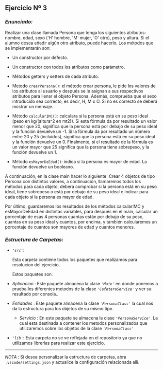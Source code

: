 ## Ejercicio Nº 3

### *Enunciado:*

Realizar una clase llamada Persona que tenga los siguientes atributos: nombre, edad,
sexo ('H' hombre, 'M' mujer, 'O' otro), peso y altura. Si el alumno desea añadir algún
otro atributo, puede hacerlo. Los métodos que se implementarán son:
   
+ Un constructor por defecto.
  
+ Un constructor con todos los atributos como parámetro.
  
+ Métodos getters y setters de cada atributo.
  
+ Metodo `crearPersona()`: el método crear persona, le pide los valores de los atributos
  al usuario y después se le asignan a sus respectivos atributos para llenar el objeto
  Persona. Además, comprueba que el sexo introducido sea correcto, es decir, H, M o
  O. Si no es correcto se deberá mostrar un mensaje.
  
+ Método `calcularIMC()`: calculara si la persona está en su peso ideal (peso en
  kg/(altura^2 en mt2)). Si esta fórmula da por resultado un valor menor que 20, significa
  que la persona está por debajo de su peso ideal y la función devuelve un -1. Si la
  fórmula da por resultado un número entre 20 y 25 (incluidos), significa que la persona
  está en su peso ideal y la función devuelve un 0. Finalmente, si el resultado de la
  fórmula es un valor mayor que 25 significa que la persona tiene sobrepeso, y la
  función devuelve un 1.

+ Método `esMayorDeEdad()`: indica si la persona es mayor de edad. La función
  devuelve un booleano.

A continuación, en la clase main hacer lo siguiente:
Crear 4 objetos de tipo Persona con distintos valores, a continuación, llamaremos todos
los métodos para cada objeto, deberá comprobar si la persona está en su peso ideal,
tiene sobrepeso o está por debajo de su peso ideal e indicar para cada objeto si la
persona es mayor de edad.

Por último, guardaremos los resultados de los métodos calcularIMC y esMayorDeEdad
en distintas variables, para después en el main, calcular un porcentaje de esas 4
personas cuantas están por debajo de su peso, cuantas en su peso ideal y cuantos, por
encima, y también calcularemos un porcentaje de cuantos son mayores de edad y
cuantos menores.

### *Estructura de Carpetas:*

+ *`'src'`*:
    <p>Esta carpeta contiene todos los paquetes que realizamos para resolucion del ejercicio.</p>

    Estos paquetes son:
  
 + *Aplicacion* : Este paquete almacena la clase *`'Main'`* en donde ponemos a prueba los diferentes metodos de la clase *`'CafeteraService'`* y ver su resultado por consola..
  
 + *Entidades* : Este paquete almacena la clase *`'PersonaClass'`* la cual nos da la estructura para los objetos de su mismo tipo.
  
    + *Servicio* :  En este paquete se almacena la clase *`'PersonaService'`*. La cual esta destinada a contener los metodos personalizados que utilizaremos sobre los objetos de la clase *`'PersonaClass'`*

+ *`'lib'`*: Esta carpeta no se ve reflejada en el repositorio ya que no utilizamos librerias para realizar este ejercicio.

---

*NOTA* : Si desea personalizar la estructura de carpetas, abra `.vscode/settings.json` y actualice la configuración relacionada allí.

